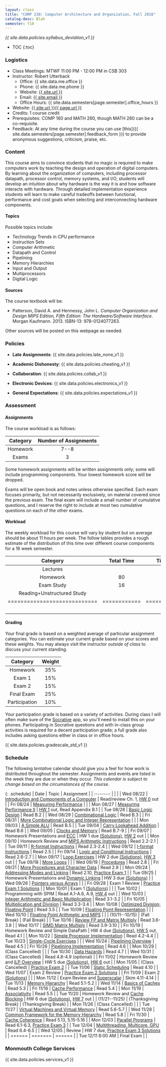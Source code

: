 ```yaml
---
layout: class
title: "COMP 230: Computer Architecture and Organization, Fall 2018"
catalog-desc: Blah
semester: f18
---
```


*{{ site.data.policies.syllabus_deviation_v1 }}*

* TOC
{:toc}

### Logistics

* Class Meetings: MTWF 11:00 PM - 12:00 PM in CSB 303
* Instructor: Robert Utterback
  * Office: {{ site.data.me.office }}
  * Phone: {{ site.data.me.phone }}
  * Website: <a href="{{ site.url }}">{{ site.url }}</a>
  * Email: <a href="mailto:{{ site.email }}">{{ site.email }}</a>
  * Office Hours: {{ site.data.semesters[page.semester].office_hours }}
* Website: <a href="{{ site.url }}{{ page.url }}">{{ site.url }}{{ page.url }}</a>
* Credits: 1 course credit
* Prerequisites: COMP 160 and MATH 260, though MATH 260 can be a co-requisite.
* Feedback: At any time during the course you can use
  [this]({{ site.data.semesters[page.semester].feedback_form }}) to provide
  anonymous suggestions, criticism, praise, etc.

### Content

This course aims to convince students that no magic is required to
make computers work by teaching the design and operation of digital
computers. By learning about the organization of computers, including
processor datapath, processor control, memory systems, and I/O,
students will develop an intuition about why hardware is the way it is
and how software interacts with hardware. Through detailed
implementation experience students will learn to make careful
tradeoffs between functional, performance and cost goals when
selecting and interconnecting hardware components.

#### Topics

Possible topics include:

* Technology Trends in CPU performance
* Instruction Sets
* Computer Arithmetic
* Datapath and Control
* Pipelining
* Memory Hierarchies
* Input and Output
* Multiprocessors
* Digital Logic

#### Sources

The course textbook will be:

* Patterson, David A. and Hennessy, John L. *Computer Organization and
Design MIPS Edition, Fifth Edition: The Hardware/Software
Interface*. Morgan Kaufmann. 2013. ISBN-13: 978-0124077263.

Other sources will be posted on this webpage as needed.

### Policies

* **Late Assignments**: {{ site.data.policies.late_none_v1 }}

* **Academic Dishonesty**: {{ site.data.policies.cheating_v1 }}

* **Collaboration**: {{ site.data.policies.collab_v1 }}

* **Electronic Devices**: {{ site.data.policies.electronics_v1 }}

* **General Expectations**: {{ site.data.policies.expectations_v1 }}

### Assessment

#### Assignments

The course workload is as follows:

| Category | Number of Assignments |
| :-----:  |             :-------: |
| Homework |                  7--8 |
| Exams    |                     3 |

Some homework assignments will be written assignments only; some will
include programming components. Your lowest homework score will be
dropped.

Exams will be open book and notes
unless otherwise specified. Each exam focuses primarily, but not
necessarily exclusively, on material covered since the previous
exam. The final exam will include a small number of cumulative
questions, and I reserve the right to include at most two cumulative
questions on each of the other exams.

#### Workload

The weekly workload for this course will vary by student but on
average should be about 11 hours per week. The follow tables provides
a rough estimate of the distribution of this time over different
course components for a 16 week semester.

| Category                     | Total Time   |     Time/week (hours) |
| :-----:                      | :-------:    |   :-----------------: |
| Lectures                     |              |                     3 |
| Homework                     | 80           |                     5 |
| Exam Study                   | 16           |                     1 |
| Reading+Unstructured Study   |              |                     2 |
| ============================ | ============ | ===================== |
|                              |              |                    11 |

#### Grading

Your final grade is based on a weighted average of particular
assignment categories. You can estimate your current grade based on
your scores and these weights. You may always visit the instructor
*outside of class* to discuss your current standing.

| Category      |    Weight |
| :-----:       | :-------: |
| Homework      |       35% |
| Exam 1        |       15% |
| Exam 2        |       15% |
| Final Exam    |       25% |
| Participation |       10% |

Your participation grade is based on a variety of activities. During
class I will often make sure of the
[Socrative](https://socrative.com/) app, so you'll need to install
this on your phones. Participating in Socrative questions and with
in-class group activities is required for a decent participation
grade; a full grade also includes asking questions either in class or
in office hours.

{{ site.data.policies.gradescale_std_v1 }}

### Schedule
The following *tentative* calendar should give you a feel for how work is
distributed throughout the semester. Assignments and events are listed
in the week they are due or when they occur. *This calendar is subject
to change based on the circumstances of the course*.

{: .schedule}
| Date              | Topic                                                             | Assignment                                                 |
| :-------:         |                                                                   |                                                            |
| Wed 08/22         | [Introduction and Components of a Computer](./L01.pptx)           | Read/review Ch. 1, [HW 0](./hw0.pdf) out                   |
| Fri 08/24         | [Measuring Performance](./L02.pptx)                               |                                                            |
| Mon 08/27         | [Measuring Performance II](./L03.pptx)                            | [HW 1](./hw1.pdf) out, Read Appendix B.1                   |
| Tue 08/28         | [Basic Logic Design](./L04.pptx)                                  | Read B.2                                                   |
| Wed 08/29         | [Combinational Logic](./L05.pptx)                                 | Read B.3                                                   |
| Fri 08/31         | [More Combinational Logic and Integer Representation](./L06.pptx) |                                                            |
| Mon 09/03         | [A Simple ALU](./L07.pptx)                                        | Read B.5                                                   |
| Tue 09/04         | [Carry Lookahead Addition](./L08.pptx)                            | Read B.6                                                   |
| Wed 09/05         | [Clocks and Memory](./L09.pptx)                                   | Read B.7-9                                                 |
| Fri 09/07         | Homework Presentations and [ECC](./L10.pptx)                      | HW 1 due [(Solutions)][1], [HW 2](./hw2.pdf) out           |
| Mon 09/10         | Homework Review and [MIPS Arithmetic Instructions](./L11.pptx)    | Read 2.2-2.1                                               |
| Tue 09/11         | [R-format Instructions](./L12.pptx)                               | Read 2.3-2.4                                               |
| Wed 09/12         | [I-format Instructions](./L13.pptx)                               | Read 2.5                                                   |
| Fri 09/14         | [Logic and Conditional Instructions](./L14.pptx)                  | Read 2.6-2.7                                               |
| Mon 09/17         | [Loop Exercises](./L15.pptx)                                      | HW 2 due [(Solutions)][2], [HW 3](./hw3.pdf) out           |
| Tue 09/18         | [More Loops](./L16.pptx)                                          |                                                            |
| Wed 09/19         | [Procedures](./L17.pptx)                                          | Read 2.8                                                   |
| Fri 09/21         | [More Procedures and Character Data](./L18.pptx)                  | Read 2.9                                                   |
| Mon 09/24         | [Addressing Modes and Linking](./L19.pptx)                        | Read 2.10, [Practice Exam 1](./exam1p.pdf)                 |
| Tue 09/25         | Homework Presentations and [Dynamic Linking](./L20.pptx)          | HW 3 due [(Solutions)][3]                                  |
| Wed 09/26         | [Pointers versus Arrays](./L21.pptx)                              |                                                            |
| Fri 09/28         | Exam 1  Review                                                    | [Practice Exam 1 Solutions](./exam1p-sol.pdf)              |
| Mon 10/01         | Exam 1 [(Solutions)][4]                                           |                                                            |
| Tue 10/02         | Programming with SPIM                                             | Read A.1-A.6, A.9, [HW 4](./hw4.pdf) out                   |
| Wed 10/03         | [Integer Arithmetic and Basic Multiplication](./L25.pptx)         | Read 3.1-3.2                                               |
| Fri 10/05         | [Multiplication and Division](./L26.pptx)                         | Read 3.3-3.4                                               |
| Mon 10/08         | [Optimized Division; Floating Point](./L27.pptx)                  | Read 3.5                                                   |
| Tue 10/09         | [Floating Point Representation](./L28.pptx)                       |                                                            |
| Wed 10/10         | [Floating Point Arithmetic and MIPS](./L29.pptx)                  |                                                            |
| (10/11--10/15)    | (Fall Break)                                                      | (Fall Break)                                               |
| Tue 10/16         | [Review FP and Matrix Multiply](./L30.pptx)                       | Read 3.6-3.8                                               |
| Wed 10/17         | [SIMD Matrix Multiply](./L31.pptx)                                | Read 3.9-3.10                                              |
| Fri 10/19         | Homework Review and Simple DataPath                               | HW 4 due [(Solutions)][5], [HW 5](./hw5.pdf) out, Read 4.1 |
| Mon 10/22         | [Simple Processor Implementation](./L33.pptx)                     | Read 4.2-4.4                                               |
| Tue 10/23         | [Single-Cycle Exercises](./L34.pptx)                              |                                                            |
| Wed 10/24         | [Pipelining Overview](./L35.pptx)                                 | Read 4.5                                                   |
| Fri 10/26         | [Pipelining Implementation](./L36.pptx)                           | Read 4.6                                                   |
| Mon 10/29         | (Class Cancelled)                                                 |                                                            |
| Tue 10/30         | [Data Hazards](./L37.pptx)                                        | Read 4.7                                                   |
| Wed 10/31         | (Class Cancelled)                                                 | Read 4.8-4.9 (optional)                                    |
| Fri 11/02         | Homework Review and [ILP Overview](./L38.pptx)                    | HW 5 due [(Solutions)][6], [HW 6](./hw6.pdf) out           |
| Mon 11/05         | (Class Cancelled)                                                 | [Practice Exam 2](exam2p.pdf)                              |
| Tue 11/06         | [Static Scheduling](./L39.pptx)                                   | Read 4.10                                                  |
| Wed 11/07         | Exam 2 Review                                                     | [Practice Exam 2 Solutions](exam2p-sol.pdf)                |
| Fri 11/09         | Exam 2 [(Solutions)][9]                                           |                                                            |
| Mon 11/12         | Exam Review and [Superscalar](./L42.pptx)                         | Skim 4.11-4.14                                             |
| Tue 11/13         | [Memory Hierarchy](./L43.pptx)                                    | Read 5.1-5.2                                               |
| Wed 11/14         | [Basics of Caches](./L44.pptx)                                    | Read 5.3                                                   |
| Fri 11/16         | [Cache Performance](./L45.pptx)                                   | Read 5.4                                                   |
| Mon 11/19         | [Associativity](./L46.pptx)                                       | Read 5.5                                                   |
| Tue 11/20         | Homework Review and [Cache Blocking](./L47.pptx)                  | HW 6 due [(Solutions)][7], [HW 7](hw7.pdf) out             |
| (11/21--11/25)    | (Thanksgiving Break)                                              | (Thanksgiving Break)                                       |
| Mon 11/26         | (Class Cancelled)                                                 |                                                            |
| Tue 11/27         | [Virtual Machines and Virtual Memory](./L48.pptx)                 | Read 5.6-5.7                                               |
| Wed 11/28         | [Common Framework for the Memory Hierarchy](./L49.pptx)           | Read 5.8                                                   |
| Fri 11/30         | [Cache Coherence](./L50.pptx)                                     | Read 5.13, 5.15-5.16                                       |
| Mon 12/03         | [Parallel Programs](./L51.pptx)                                   | Read 6.1-6.3, [Practice Exam 3](exam3p.pdf)                |
| Tue 12/04         | [Multithreading, Multicore, GPU](./L52.pptx)                      | Read 6.4-6.5                                               |
| Wed 12/05         | Review                                                            | HW 7 due, [Practice Exam 3 Solutions](exam3p-sol.pdf)      |
| ======            | =======                                                           | ======                                                     |
| Tue 12/11 8:00 AM | Final Exam                                                        |                                                            |

[1]: https://monmouthcollege-my.sharepoint.com/:b:/r/personal/rutterback_monmouthcollege_edu/Documents/comp230-f18/hw1-sol.pdf?csf=1&e=yUm4tL
[2]: https://monmouthcollege-my.sharepoint.com/:b:/g/personal/rutterback_monmouthcollege_edu/EW5aT9FeBGdOlSOzZ0_E-0kBj9FRlQFS1nZ7p_5LC6c20A?e=5WxxhM
[3]: https://monmouthcollege-my.sharepoint.com/:b:/g/personal/rutterback_monmouthcollege_edu/ETPEqpy-dFZEghs--_K2nw8BAcl3wP8Mqnm8y5rcTtIZmw?e=lUSxe0
[4]: https://monmouthcollege-my.sharepoint.com/:b:/g/personal/rutterback_monmouthcollege_edu/Edqp_60HcbVHhs_-Q8ygz1IBcXMe_8DMcA3k6ODtTiFISw?e=u32b2Z
[5]: https://monmouthcollege-my.sharepoint.com/:b:/g/personal/rutterback_monmouthcollege_edu/EfIomQ2lIRBKiRMmKr3l1LwBsDyZI5z5tzjhSR0VpCH1BA?e=1HhV8a
[6]: https://monmouthcollege-my.sharepoint.com/:b:/g/personal/rutterback_monmouthcollege_edu/EQ-LtJanD79LgQcu7xnmXnABKX9iQxvC_GkCdZzRHgl59g?e=xNPRCN
[7]: https://monmouthcollege-my.sharepoint.com/:b:/g/personal/rutterback_monmouthcollege_edu/ESBmvsIDDpNIg39eFEnpZOUByIAIFGRW_BlsBDErppTTWw?e=IXaApS
[9]: https://monmouthcollege-my.sharepoint.com/:b:/g/personal/rutterback_monmouthcollege_edu/EWDqAst10DZImIH5ZUR6CR8B4AciG6Of7kVMMEiItJcx0Q?e=SBLTj0

### Monmouth College Services

{{ site.data.policies.services_v1 }}

<!-- Local Variables: -->
<!-- eval: (orgtbl-mode) -->
<!-- End: -->
